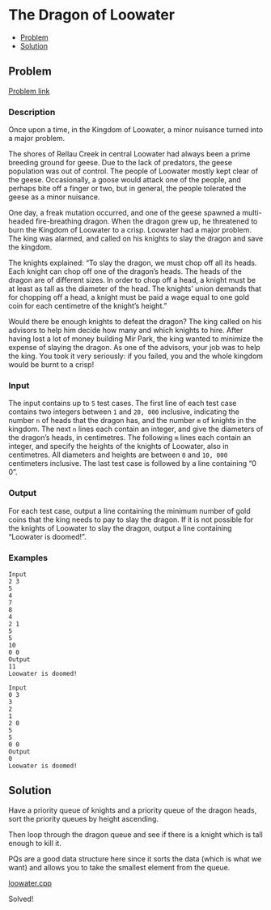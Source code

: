 # The Dragon of Loowater
- [Problem](#problem)
- [Solution](#loowater.cpp)

## Problem
[Problem link](https://open.kattis.com/problems/loowater)

### Description

Once upon a time, in the Kingdom of Loowater, a minor   nuisance turned into a major problem.

The shores of Rellau Creek in central Loowater had always   been a prime breeding ground for geese. Due to the lack of   predators, the geese population was out of control. The people   of Loowater mostly kept clear of the geese. Occasionally, a   goose would attack one of the people, and perhaps bite off a   finger or two, but in general, the people tolerated the geese   as a minor nuisance.

One day, a freak mutation occurred, and one of the geese   spawned a multi-headed fire-breathing dragon. When the dragon   grew up, he threatened to burn the Kingdom of Loowater to a   crisp. Loowater had a major problem. The king was alarmed, and   called on his knights to slay the dragon and save the   kingdom.

The knights explained: “To slay the dragon, we must chop off   all its heads. Each knight can chop off one of the dragon’s   heads. The heads of the dragon are of different sizes. In order   to chop off a head, a knight must be at least as tall as the   diameter of the head. The knights’ union demands that for   chopping off a head, a knight must be paid a wage equal to one   gold coin for each centimetre of the knight’s height.”

Would there be enough knights to defeat the dragon? The king   called on his advisors to help him decide how many and which   knights to hire. After having lost a lot of money building Mir   Park, the king wanted to minimize the expense of slaying the   dragon. As one of the advisors, your job was to help the king.   You took it very seriously: if you failed, you and the whole   kingdom would be burnt to a crisp!

### Input
The input contains up to `5` test cases. The first line of each   test case contains two integers between `1` and `20, 000` inclusive, indicating the   number `n` of heads that   the dragon has, and the number `m` of knights in the kingdom. The   next `n` lines each   contain an integer, and give the diameters of the dragon’s   heads, in centimetres. The following `m` lines each contain an integer, and   specify the heights of the knights of Loowater, also in   centimetres. All diameters and heights are between `0` and `10, 000` centimeters inclusive.
The last test case is followed by a line containing   “0 0”.

### Output
For each test case, output a line containing the minimum   number of gold coins that the king needs to pay to slay the   dragon. If it is not possible for the knights of Loowater to   slay the dragon, output a line containing “Loowater is doomed!”.

### Examples
```
Input
2 3
5
4
7
8
4
2 1
5
5
10
0 0
Output
11
Loowater is doomed!
```
```
Input
0 3
3
2
1
2 0
5
5
0 0
Output
0
Loowater is doomed!
```


## Solution
Have a priority queue of knights and a priority queue of the dragon heads, sort the priority queues by height ascending.

Then loop through the dragon queue and see if there is a knight which is tall enough to kill it.  

PQs are a good data structure here since it sorts the data (which is what we want) and allows you to take the smallest element from the queue.

[loowater.cpp](./loowater.cpp)

Solved!